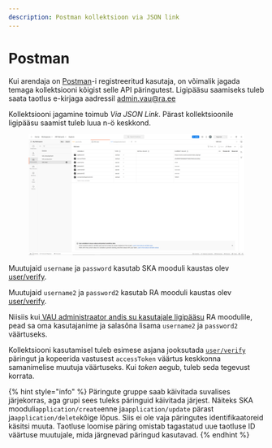 ```yaml
---
description: Postman kollektsioon via JSON link
---
```


# Postman

Kui arendaja on [Postman](https://www.postman.com/)-i registreeritud kasutaja, on võimalik jagada temaga kollektsiooni kõigist selle API päringutest. Ligipääsu saamiseks tuleb saata taotlus e-kirjaga aadressil admin.vau@ra.ee

Kollektsiooni jagamine toimub _Via JSON Link_. Pärast kollektsioonile ligipääsu saamist tuleb luua n-ö keskkond.

<figure><img src="../.gitbook/assets/api-enviroment.png" alt=""><figcaption></figcaption></figure>

Muutujaid `username` ja `password` kasutab SKA mooduli kaustas olev [user/verify](../kasutaja-tuvastamine.md).

Muutujaid `username2` ja `password2` kasutab RA mooduli kaustas olev [user/verify](../kasutaja-tuvastamine.md).

Niisiis kui[ VAU administraator andis su kasutajale ligipääsu](../juurdepaeaesutaotlus.md) RA moodulile, pead sa oma kasutajanime ja salasõna lisama `username2` ja `password2` väärtuseks.

Kollektsiooni kasutamisel tuleb esimese asjana jooksutada [`user/verify`](../kasutaja-tuvastamine.md) päringut ja kopeerida vastusest `accessToken` väärtus keskkonna samanimelise muutuja väärtuseks. Kui _token_ aegub, tuleb seda tegevust korrata.

{% hint style="info" %}
Päringute gruppe saab käivitada suvalises järjekorras, aga grupi sees tuleks päringuid käivitada järjest. Näiteks SKA mooduli`application/create`enne ja`application/update` pärast ja`application/delete`kõige lõpus. Siis ei ole vaja päringutes identifikaatoreid käsitsi muuta. Taotluse loomise päring omistab tagastatud uue taotluse ID väärtuse muutujale, mida järgnevad päringud kasutavad.
{% endhint %}
